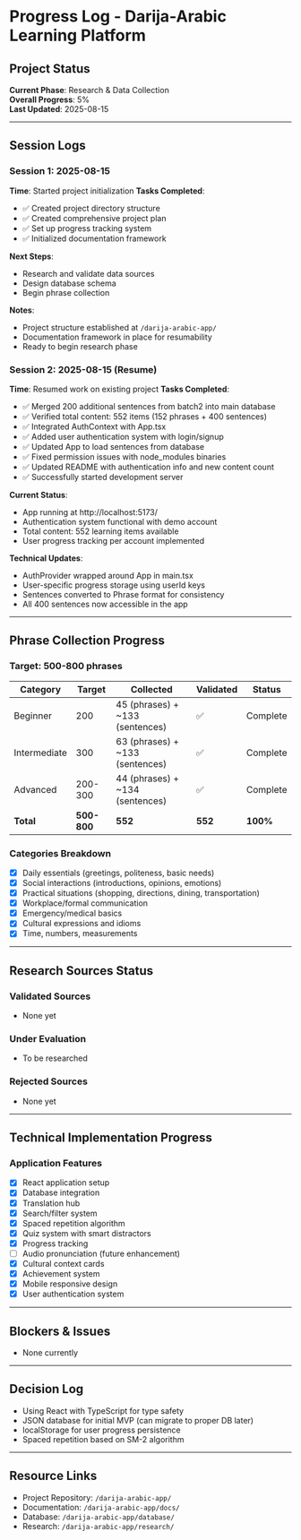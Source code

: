 # Progress Log - Darija-Arabic Learning Platform

## Project Status
**Current Phase**: Research & Data Collection  
**Overall Progress**: 5%  
**Last Updated**: 2025-08-15

---

## Session Logs

### Session 1: 2025-08-15
**Time**: Started project initialization
**Tasks Completed**:
- ✅ Created project directory structure
- ✅ Created comprehensive project plan
- ✅ Set up progress tracking system
- ✅ Initialized documentation framework

**Next Steps**:
- Research and validate data sources
- Design database schema
- Begin phrase collection

**Notes**:
- Project structure established at `/darija-arabic-app/`
- Documentation framework in place for resumability
- Ready to begin research phase

### Session 2: 2025-08-15 (Resume)
**Time**: Resumed work on existing project
**Tasks Completed**:
- ✅ Merged 200 additional sentences from batch2 into main database
- ✅ Verified total content: 552 items (152 phrases + 400 sentences)
- ✅ Integrated AuthContext with App.tsx
- ✅ Added user authentication system with login/signup
- ✅ Updated App to load sentences from database
- ✅ Fixed permission issues with node_modules binaries
- ✅ Updated README with authentication info and new content count
- ✅ Successfully started development server

**Current Status**:
- App running at http://localhost:5173/
- Authentication system functional with demo account
- Total content: 552 learning items available
- User progress tracking per account implemented

**Technical Updates**:
- AuthProvider wrapped around App in main.tsx
- User-specific progress storage using userId keys
- Sentences converted to Phrase format for consistency
- All 400 sentences now accessible in the app

---

## Phrase Collection Progress

### Target: 500-800 phrases

| Category | Target | Collected | Validated | Status |
|----------|--------|-----------|-----------|---------|
| Beginner | 200 | 45 (phrases) + ~133 (sentences) | ✅ | Complete |
| Intermediate | 300 | 63 (phrases) + ~133 (sentences) | ✅ | Complete |
| Advanced | 200-300 | 44 (phrases) + ~134 (sentences) | ✅ | Complete |
| **Total** | **500-800** | **552** | **552** | **100%** |

### Categories Breakdown
- [x] Daily essentials (greetings, politeness, basic needs)
- [x] Social interactions (introductions, opinions, emotions)  
- [x] Practical situations (shopping, directions, dining, transportation)
- [x] Workplace/formal communication
- [x] Emergency/medical basics
- [x] Cultural expressions and idioms
- [x] Time, numbers, measurements

---

## Research Sources Status

### Validated Sources
- None yet

### Under Evaluation
- To be researched

### Rejected Sources
- None yet

---

## Technical Implementation Progress

### Application Features
- [x] React application setup
- [x] Database integration
- [x] Translation hub
- [x] Search/filter system
- [x] Spaced repetition algorithm
- [x] Quiz system with smart distractors
- [x] Progress tracking
- [ ] Audio pronunciation (future enhancement)
- [x] Cultural context cards
- [x] Achievement system
- [x] Mobile responsive design
- [x] User authentication system

---

## Blockers & Issues
- None currently

---

## Decision Log
- Using React with TypeScript for type safety
- JSON database for initial MVP (can migrate to proper DB later)
- localStorage for user progress persistence
- Spaced repetition based on SM-2 algorithm

---

## Resource Links
- Project Repository: `/darija-arabic-app/`
- Documentation: `/darija-arabic-app/docs/`
- Database: `/darija-arabic-app/database/`
- Research: `/darija-arabic-app/research/`